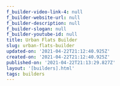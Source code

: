 ```yaml
---
f_builder-video-link-4: null
f_builder-website-url: null
f_builder-description: null
f_builder-slogan: null
f_builder-youtube-id: null
title: Urban Flats Builder
slug: urban-flats-builder
updated-on: '2021-04-22T21:12:40.925Z'
created-on: '2021-04-22T21:12:40.925Z'
published-on: '2021-04-22T21:13:29.827Z'
layout: '[builders].html'
tags: builders
---
```



